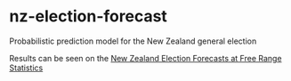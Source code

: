 # nz-election-forecast
Probabilistic prediction model for the New Zealand general election

Results can be seen on the [New Zealand Election Forecasts at Free Range Statistics](http://freerangestats.info/elections/nz-2020/index.html)

